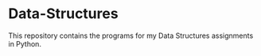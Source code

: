 # Data-Structures

This repository contains the programs for my Data Structures assignments in Python.
